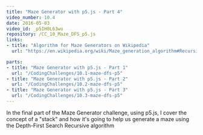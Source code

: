 ```yaml
---
title: "Maze Generator with p5.js - Part 4"
video_number: 10.4
date: 2016-05-03
video_id: _p5IH0L63wo
repository: /CC_10_Maze_DFS_p5.js
links:
- title: "Algorithm for Maze Generators on Wikipedia"  
  url: "https://en.wikipedia.org/wiki/Maze_generation_algorithm#Recursive_backtracker"

parts:
- title: "Maze Generator with p5.js - Part 1"
  url: "/CodingChallenges/10.1-maze-dfs-p5"
- title: "Maze Generator with p5.js - Part 2"
  url: "/CodingChallenges/10.2-maze-dfs-p5"  
- title: "Maze Generator with p5.js - Part 3"
  url: "/CodingChallenges/10.3-maze-dfs-p5"
---
```


In the final part of the Maze Generator challenge, using p5.js, I cover the concept of a "stack" and how it's going to help us generate a maze using the Depth-First Search Recursive algorithm
